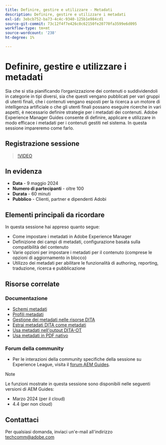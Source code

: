 ```yaml
---
title: Definire, gestire e utilizzare - Metadati
description: Definire, gestire e utilizzare i metadati
exl-id: 3ebcb752-ba73-4c4c-9340-125b1e984cd1
source-git-commit: 73c12f4f7e426c0c62150fe20770fa3599e6d095
workflow-type: tm+mt
source-wordcount: '238'
ht-degree: 1%

---
```


# Definire, gestire e utilizzare i metadati

Sia che si stia pianificando l’organizzazione dei contenuti o suddividendoli in categorie in tipi diversi, sia che questi vengano pubblicati per vari gruppi di utenti finali, che i contenuti vengano esposti per la ricerca a un motore di intelligenza artificiale o che gli utenti finali possano eseguire ricerche in vari aspetti, è necessario definire strategie per i metadati dei contenuti.
Adobe Experience Manager Guides consente di definire, applicare e utilizzare in modo efficace i metadati per i contenuti gestiti nel sistema. In questa sessione impareremo come farlo.


## Registrazione sessione

>[!VIDEO](https://video.tv.adobe.com/v/3429088/asset-metadata-guides-metadata-aem-guides?quality=12&learn=on)


## In evidenza

- **Data** - 9 maggio 2024
- **Numero di partecipanti** - oltre 100
- **Durata** - 60 minuti
- **Pubblico** - Clienti, partner e dipendenti Adobi

## Elementi principali da ricordare

In questa sessione hai appreso quanto segue:
- Come impostare i metadati in Adobe Experience Manager
- Definizione dei campi di metadati, configurazione basata sulla compatibilità del contenuto
- Varie opzioni per impostare i metadati per il contenuto (comprese le opzioni di aggiornamento in blocco)
- Utilizzo dei metadati per abilitare le funzionalità di authoring, reporting, traduzione, ricerca e pubblicazione


## Risorse correlate

### Documentazione

- [Schemi metadati](https://experienceleague.adobe.com/it/docs/experience-manager-cloud-service/content/assets/manage/metadata-schemas)
- [Profili metadati](https://experienceleague.adobe.com/it/docs/experience-manager-cloud-service/content/assets/manage/metadata-profiles)
- [Gestione dei metadati nelle risorse DITA](https://experienceleague.adobe.com/it/docs/experience-manager-guides/using/knowledge-base/kb-articles/authoring/reports/manage-metadata)
- [Estrai metadati DITA come metadati](https://experienceleague.adobe.com/it/docs/experience-manager-guides/using/install-guide/cs-ig/aem-asset-search-cs/conf-dita-search#id192SF0G10YK)
- [Usa metadati nell&#39;output DITA-OT](https://experienceleague.adobe.com/it/docs/experience-manager-guides/using/install-guide/on-prem-ig/output-gen-config/conf-output-generation#id191LF0U0TY4)
- [Usa metadati in PDF nativo](https://experienceleague.adobe.com/en/docs/experience-manager-guides/using/user-guide/output-gen/web-editor/native-pdf-web-editor#native-pdf-publishing)


### Forum della community

- Per le interazioni della community specifiche della sessione su Experience League, visita il [forum AEM Guides](https://experienceleaguecommunities.adobe.com/t5/experience-manager-guides/bd-p/xml-documentation-discussions).


>[!NOTE]
>
> Le funzioni mostrate in questa sessione sono disponibili nelle seguenti versioni di AEM Guides:
> - Marzo 2024 (per il cloud)
> - 4.4 (per non cloud)



## Contattaci

Per qualsiasi domanda, inviaci un&#39;e-mail all&#39;indirizzo <techcomm@adobe.com>
